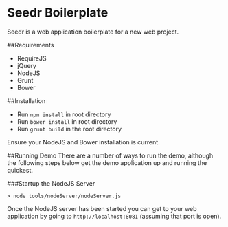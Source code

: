 Seedr Boilerplate
=================
Seedr is a web application boilerplate for a new web project.

##Requirements
- RequireJS
- jQuery
- NodeJS
- Grunt
- Bower

##Installation

- Run `npm install` in root directory
- Run `bower install` in root directory
- Run `grunt build` in the root directory

Ensure your NodeJS and Bower installation is current.

##Running Demo
There are a number of ways to run the demo, although the following steps below
get the demo application up and running the quickest.

###Startup the NodeJS Server
```
> node tools/nodeServer/nodeServer.js
```
Once the NodeJS server has been started you can get to your web application
by going to `http://localhost:8081` (assuming that port is open).
